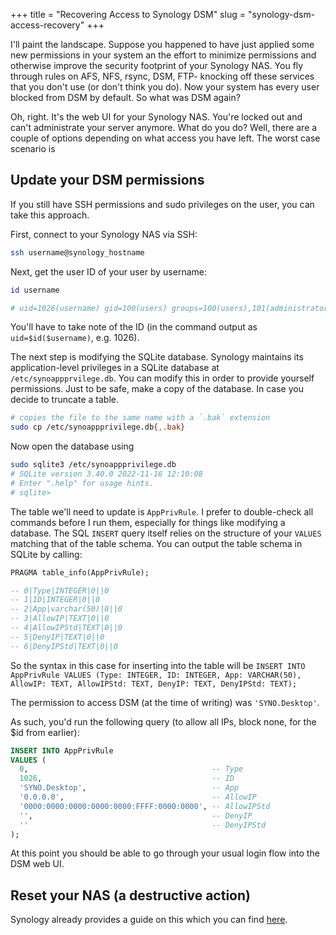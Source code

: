 +++
title = "Recovering Access to Synology DSM"
slug = "synology-dsm-access-recovery"
+++

I'll paint the landscape. Suppose you happened to have just applied some new permissions in your system an the effort to minimize permissions and otherwise improve the security footprint of your Synology NAS. You fly through rules on AFS, NFS, rsync, DSM, FTP- knocking off these services that you don't use (or don't think you do). Now your system has every user blocked from DSM by default. So what was DSM again?

Oh, right. It's the web UI for your Synology NAS. You're locked out and can't administrate your server anymore. What do you do? Well, there are a couple of options depending on what access you have left. The worst case scenario is 

## Update your DSM permissions

If you still have SSH permissions and sudo privileges on the user, you can take this approach.

First, connect to your Synology NAS via SSH:

```bash
ssh username@synology_hostname
```

Next, get the user ID of your user by username:

```bash
id username

# uid=1026(username) gid=100(users) groups=100(users),101(administrators)
```

You'll have to take note of the ID (in the command output as `uid=$id($username)`, e.g. 1026).

The next step is modifying the SQLite database. Synology maintains its application-level privileges in a SQLite database at `/etc/synoappprvilege.db`. You can modify this in order to provide yourself permissions. Just to be safe, make a copy of the database. In case you decide to truncate a table.

```bash
# copies the file to the same name with a `.bak` extension
sudo cp /etc/synoappprivilege.db{,.bak}
```

Now open the database using

```bash
sudo sqlite3 /etc/synoappprivilege.db
# SQLite version 3.40.0 2022-11-16 12:10:08
# Enter ".help" for usage hints.
# sqlite>
```

The table we'll need to update is `AppPrivRule`. I prefer to double-check all commands before I run them, especially for things like modifying a database. The SQL `INSERT` query itself relies on the structure of your `VALUES` matching that of the table schema. You can output the table schema in SQLite by calling:

```sql
PRAGMA table_info(AppPrivRule);

-- 0|Type|INTEGER|0||0
-- 1|ID|INTEGER|0||0
-- 2|App|varchar(50)|0||0
-- 3|AllowIP|TEXT|0||0
-- 4|AllowIPStd|TEXT|0||0
-- 5|DenyIP|TEXT|0||0
-- 6|DenyIPStd|TEXT|0||0
```

So the syntax in this case for inserting into the table will be `INSERT INTO AppPrivRule VALUES (Type: INTEGER, ID: INTEGER, App: VARCHAR(50), AllowIP: TEXT, AllowIPStd: TEXT, DenyIP: TEXT, DenyIPStd: TEXT);`

The permission to access DSM (at the time of writing) was `'SYNO.Desktop'`.

As such, you'd run the following query (to allow all IPs, block none, for the $id from earlier):

```sql
INSERT INTO AppPrivRule
VALUES (
  0,                                         -- Type
  1026,                                      -- ID
  'SYNO.Desktop',                            -- App
  '0.0.0.0',                                 -- AllowIP
  '0000:0000:0000:0000:0000:FFFF:0000:0000', -- AllowIPStd
  '',                                        -- DenyIP
  ''                                         -- DenyIPStd
);
```

At this point you should be able to go through your usual login flow into the DSM web UI.

## Reset your NAS (a destructive action)

Synology already provides a guide on this which you can find [here][synology-reset-doc].


<!-- References -->
[synology-reset-doc]: https://kb.synology.com/en-us/DSM/tutorial/How_do_I_log_in_if_I_forgot_the_admin_password